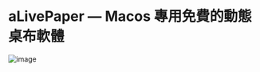 # aLivePaper — Macos 專用免費的動態桌布軟體
![image](https://github.com/user-attachments/assets/0b410342-2c46-409e-969d-81983e6a5a07)
